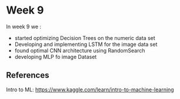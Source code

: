 # Week 9
In week 9 we :
- started optimizing Decision Trees on the numeric data set
- Developing and implementing LSTM for the image data set
- found optimal CNN architecture using RandomSearch 
- developing MLP fo image Dataset
## References
Intro to ML: https://www.kaggle.com/learn/intro-to-machine-learning

